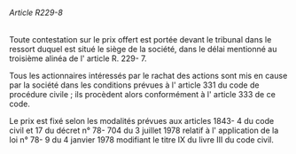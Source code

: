 ###### Article R229-8

Toute contestation sur le prix offert est portée devant le tribunal dans le ressort duquel est situé le siège de la société, dans le délai mentionné au troisième alinéa de l' article R. 229- 7.

Tous les actionnaires intéressés par le rachat des actions sont mis en cause par la société dans les conditions prévues à l' article 331 du code de procédure civile ; ils procèdent alors conformément à l' article 333 de ce code.

Le prix est fixé selon les modalités prévues aux articles 1843- 4 du code civil et 17 du décret n° 78- 704 du 3 juillet 1978 relatif à l' application de la loi n° 78- 9 du 4 janvier 1978 modifiant le titre IX du livre III du code civil.


